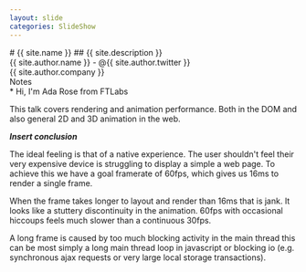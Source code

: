 ```yaml
---
layout: slide
categories: SlideShow
---
```


<div class="panel slide-content">
<div class="panel-body marked">
# {{ site.name }}
## {{ site.description }}
<div class="author-card">
{{ site.author.name }} - @{{ site.author.twitter }}<br />
{{ site.author.company }}
</div>
</div>
</div>
<div class="panel notes">
<div class="panel-heading">Notes</div>
<div class="panel-body marked">
* Hi, I'm Ada Rose from FTLabs

This talk covers rendering and animation performance. Both in the DOM and also general 2D and 3D animation in the web.

***Insert conclusion***

The ideal feeling is that of a native experience. The user shouldn't feel their very expensive device is struggling to display a simple a web page. To achieve this we have a goal framerate of 60fps, which gives us 16ms to render a single frame.

When the frame takes longer to layout and render than 16ms that is jank. It looks like a stuttery discontinuity in the animation. 60fps with occasional hiccoups feels much slower than a continuous 30fps.

A long frame is caused by too much blocking activity in the main thread this can be most simply a long main thread loop in javascript or blocking io (e.g. synchronous ajax requests or very large local storage transactions).

</div>
</div>
